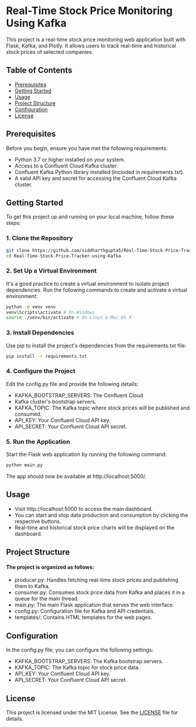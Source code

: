 # Real-Time Stock Price Monitoring Using Kafka

This project is a real-time stock price monitoring web application built with Flask, Kafka, and Plotly. It allows users to track real-time and historical stock prices of selected companies.

## Table of Contents
- [Prerequisites](#prerequisites)
- [Getting Started](#getting-started)
- [Usage](#usage)
- [Project Structure](#project-structure)
- [Configuration](#configuration)
- [License](#license)

## Prerequisites

Before you begin, ensure you have met the following requirements:

- Python 3.7 or higher installed on your system.
- Access to a Confluent Cloud Kafka cluster.
- Confluent Kafka Python library installed (included in requirements.txt).
- A valid API key and secret for accessing the Confluent Cloud Kafka cluster.

## Getting Started

To get this project up and running on your local machine, follow these steps:

### 1. Clone the Repository

```sh
git clone https://github.com/siddharthgupta5/Real-Time-Stock-Price-Tracker-using-Kafka.git
cd Real-Time-Stock-Price-Tracker-using-Kafka
```

### 2. Set Up a Virtual Environment
It's a good practice to create a virtual environment to isolate project dependencies. Run the following commands to create and activate a virtual environment:
```sh
python -m venv venv
venv\Scripts\activate # On Windows
source ./venv/bin/activate # On Linux & Mac OS X
```
### 3. Install Dependencies
Use pip to install the project's dependencies from the requirements.txt file:
```sh
pip install -r requirements.txt
```
### 4. Configure the Project
Edit the config.py file and provide the following details:

- KAFKA_BOOTSTRAP_SERVERS: The Confluent Cloud 
- Kafka cluster's bootstrap servers.
- KAFKA_TOPIC: The Kafka topic where stock prices will be published and consumed.
- API_KEY: Your Confluent Cloud API key.
- API_SECRET: Your Confluent Cloud API secret.

### 5. Run the Application
Start the Flask web application by running the following command:
```sh
python main.py
```
The app should now be available at http://localhost:5000/.

## Usage
- Visit http://localhost:5000 to access the main dashboard.
- You can start and stop data production and consumption by clicking the respective buttons.
- Real-time and historical stock price charts will be displayed on the dashboard.

## Project Structure
#### The project is organized as follows:

- producer.py: Handles fetching real-time stock prices and publishing them to Kafka.
- consumer.py: Consumes stock price data from Kafka and places it in a queue for the main thread.
- main.py: The main Flask application that serves the web interface.
- config.py: Configuration file for Kafka and API credentials.
- templates/: Contains HTML templates for the web pages.

## Configuration
In the config.py file, you can configure the following settings:

- KAFKA_BOOTSTRAP_SERVERS: The Kafka bootstrap servers.
- KAFKA_TOPIC: The Kafka topic for stock price data.
- API_KEY: Your Confluent Cloud API key.
- API_SECRET: Your Confluent Cloud API secret.

## License

This project is licensed under the MIT License. See the [LICENSE](LICENSE) file for details.

